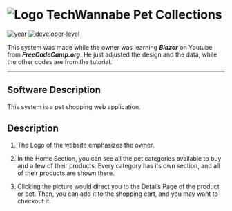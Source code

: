 # ![Logo](ShopOnline.Web/wwwroot/favicon.ico) TechWannabe Pet Collections

![year](https://img.shields.io/badge/year-2023-blue) ![developer-level](https://img.shields.io/badge/developer--level-mid--level-green)

This system was made while the owner was learning ***Blazor*** on Youtube from ***FreeCodeCamp.org***. He just adjusted the design and the data, while the other codes are from the tutorial.

---

## Software Description

This system is a pet shopping web application.

## Description

1. The Logo of the website emphasizes the owner.

2. In the Home Section, you can see all the pet categories available to buy and a few of their products. Every category has its own section, and all of their products are shown there.

3. Clicking the picture would direct you to the Details Page of the product or pet. Then, you can add it to the shopping cart, and you may want to checkout it.